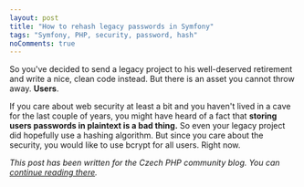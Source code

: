 ```yaml
---
layout: post
title: "How to rehash legacy passwords in Symfony"
tags: "Symfony, PHP, security, password, hash"
noComments: true
---
```


So you've decided to send a legacy project to his well-deserved retirement and write a nice, clean code instead. But there is an asset you cannot throw away. **Users**.

If you care about web security at least a bit and you haven't lived in a cave for the last couple of years, you might have heard of a fact that **storing users passwords in plaintext is a bad thing.** So even your legacy project did hopefully use a hashing algorithm. But since you care about the security, you would like to use bcrypt for all users. Right now.

*This post has been written for the Czech PHP community blog. You can [continue reading there](https://pehapkari.cz/blog/2017/02/06/how-to-rehash-legacy-passwords-in-symfony/).*